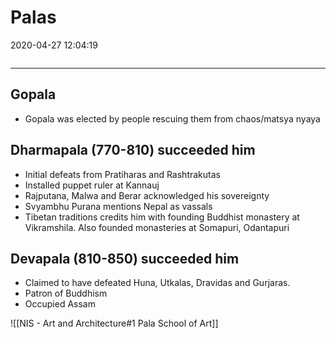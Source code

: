 # Palas
2020-04-27 12:04:19
            
```toc
```
---

## Gopala
-   Gopala was elected by people rescuing them from chaos/matsya nyaya

## Dharmapala (770-810) succeeded him
-   Initial defeats from Pratiharas and Rashtrakutas
-   Installed puppet ruler at Kannauj
-   Rajputana, Malwa and Berar acknowledged his sovereignty
-   Svyambhu Purana mentions Nepal as vassals
-   Tibetan traditions credits him with founding Buddhist monastery at Vikramshila. Also founded monasteries at Somapuri, Odantapuri

## Devapala (810-850) succeeded him
-   Claimed to have defeated Huna, Utkalas, Dravidas and Gurjaras.
-   Patron of Buddhism
-   Occupied Assam

![[NIS - Art and Architecture#1 Pala School of Art]]



